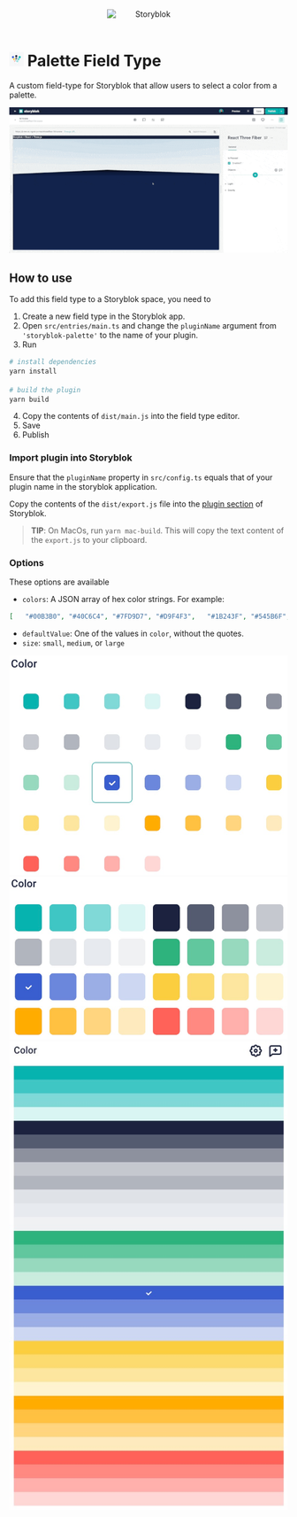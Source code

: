 <p style="text-align: center">
  <a href="https://www.storyblok.com/" rel="noopener">
 <img width=150px src="https://a.storyblok.com/f/51376/3856x824/fea44d52a9/colored-full.png" alt="Storyblok" style="display:inline-block;margin:20px;"></a>
</p>

<h1>
<img src="assets/icon.svg" height="26px">
Palette Field Type
</h1>

A custom field-type for Storyblok that allow users to select a color from a palette. 

![demo.gif](docs/demo.gif)

## How to use

To add this field type to a Storyblok space, you need to

1. Create a new field type in the Storyblok app.
2. Open `src/entries/main.ts` and change the `pluginName` argument from `'storyblok-palette'` to the name of your plugin.
3. Run

```bash
# install dependencies
yarn install

# build the plugin
yarn build
```

4. Copy the contents of `dist/main.js` into the field type editor.
5. Save
6. Publish

### Import plugin into Storyblok

Ensure that the `pluginName` property in `src/config.ts` equals that of your plugin name in the storyblok application. 

Copy the contents of the `dist/export.js` file into the [plugin section](https://app.storyblok.com/#!/me/plugins) of Storyblok.

> **TIP**: On MacOs, run `yarn mac-build`. This will copy the text content of the `export.js` to your clipboard. 

### Options

These options are available

* `colors`: A JSON array of hex color strings. For example:
 ```json
[   "#00B3B0", "#40C6C4", "#7FD9D7", "#D9F4F3",   "#1B243F", "#545B6F", "#8D919F", "#C6C8CF",   "#B1B5BE", "#DFE3E8", "#E7EAEE", "#EFF1F3",   "#2DB47D", "#62C79E", "#96D9BE", "#CAECDE",   "#395ECE", "#6B87DB", "#9CAEE6", "#CDD7F3",   "#FBCE41", "#FCDB71", "#FDE6A0", "#FEF3CF",   "#FFAC00", "#FFC140", "#FFD57F", "#FFEABF",   "#FF6159", "#FF8983", "#FFB0AC", "#FFD7D5"]
```
* `defaultValue`: One of the values in `color`, without the quotes.
* `size`: `small`, `medium`, or `large`

![option-small.png](docs/option-small.png)
![option-medium.png](docs/option-medium.png)
![option-large.png](docs/option-large.png)